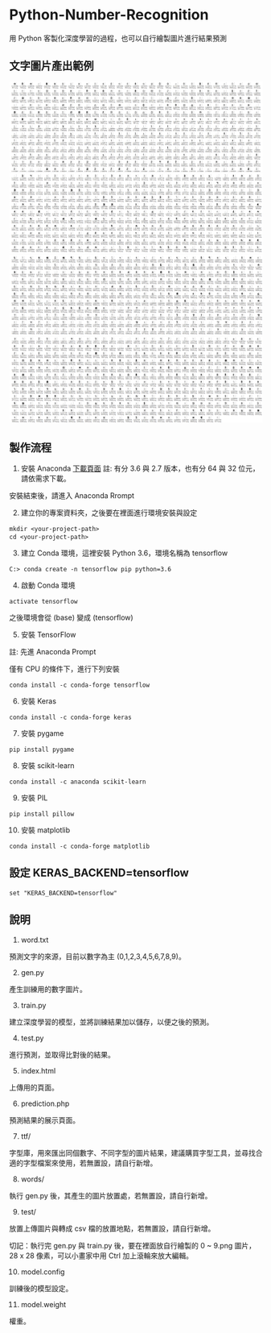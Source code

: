 # Python-Number-Recognition
用 Python 客製化深度學習的過程，也可以自行繪製圖片進行結果預測

## 文字圖片產出範例
![0-2](https://github.com/telunyang/Python-Number-Recognition/blob/master/example01.png)
![5-5](https://github.com/telunyang/Python-Number-Recognition/blob/master/example02.png)
![5-7](https://github.com/telunyang/Python-Number-Recognition/blob/master/example03.png)
![7-9](https://github.com/telunyang/Python-Number-Recognition/blob/master/example04.png)

## 製作流程
1. 安裝 Anaconda
[下載頁面](https://www.anaconda.com/download/)
註: 有分 3.6 與 2.7 版本，也有分 64 與 32 位元，請依需求下載。

安裝結束後，請進入 Anaconda Rrompt


2. 建立你的專案資料夾，之後要在裡面進行環境安裝與設定
```
mkdir <your-project-path>
cd <your-project-path>
```


3. 建立 Conda 環境，這裡安裝 Python 3.6，環境名稱為 tensorflow
```
C:> conda create -n tensorflow pip python=3.6
```


4. 啟動 Conda 環境
```
activate tensorflow
```
之後環境會從 (base) 變成 (tensorflow)



5. 安裝 TensorFlow

註: 先進 Anaconda Prompt

僅有 CPU 的條件下，進行下列安裝
```
conda install -c conda-forge tensorflow 
```


6. 安裝 Keras
```
conda install -c conda-forge keras
```


7. 安裝 pygame
```
pip install pygame
```


8. 安裝 scikit-learn
```
conda install -c anaconda scikit-learn
```


9. 安裝 PIL
```
pip install pillow
```


10. 安裝 matplotlib
```
conda install -c conda-forge matplotlib
```

## 設定 KERAS_BACKEND=tensorflow
```
set "KERAS_BACKEND=tensorflow"
```

## 說明
1. word.txt

預測文字的來源，目前以數字為主 (0,1,2,3,4,5,6,7,8,9)。


2. gen.py

產生訓練用的數字圖片。


3. train.py

建立深度學習的模型，並將訓練結果加以儲存，以便之後的預測。


4. test.py

進行預測，並取得比對後的結果。


5. index.html

上傳用的頁面。


6. prediction.php

預測結果的展示頁面。


7. ttf/

字型庫，用來匯出同個數字、不同字型的圖片結果，建議購買字型工具，並尋找合適的字型檔案來使用，若無置設，請自行新增。


8. words/

執行 gen.py 後，其產生的圖片放置處，若無置設，請自行新增。


9. test/

放置上傳圖片與轉成 csv 檔的放置地點，若無置設，請自行新增。

切記：執行完 gen.py 與 train.py 後，要在裡面放自行繪製的 0 ~ 9.png 圖片，28 x 28 像素，可以小畫家中用 Ctrl 加上滾輪來放大編輯。


10. model.config

訓練後的模型設定。


11. model.weight

權重。